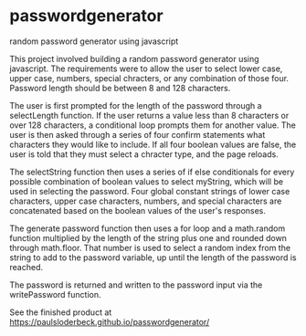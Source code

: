 # passwordgenerator
random password generator using javascript

This project involved building a random password generator using javascript. The requirements were to allow the user to select lower case, upper case, numbers, special chracters, or any combination of those four. Password length should be between 8 and 128 characters. 

The user is first prompted for the length of the password through a selectLength function. If the user returns a value less than 8 characters or over 128 characters, a conditional loop prompts them for another value. The user is then asked through a series of four confirm statements what characters they would like to include. If all four boolean values are false, the user is told that they must select a chracter type, and the page reloads.

The selectString function then uses a series of if else conditionals for every possible combination of boolean values to select myString, which will be used in selecting the password. Four global constant strings of lower case characters, upper case characters, numbers, and special characters are concatenated based on the boolean values of the user's responses. 

The generate password function then uses a for loop and a math.random function multiplied by the length of the string plus one and rounded down through math.floor. That number is used to select a random index from the string to add to the password variable, up until the length of the password is reached. 

The password is returned and written to the password input via the writePassword function.

See the finished product at https://paulsloderbeck.github.io/passwordgenerator/ 
